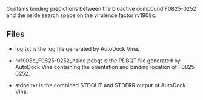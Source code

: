 Contains binding predictions between the bioactive compound F0825-0252 and the nside search space on the virulence factor rv1908c.

## Files

- log.txt is the log file generated by AutoDock Vina.

- rv1908c_F0825-0252_nside.pdbqt is the PDBQT file generated by AutoDock Vina containing the orientation and binding location of F0825-0252.

- stdoe.txt is the combined STDOUT and STDERR output of AutoDock Vina.

